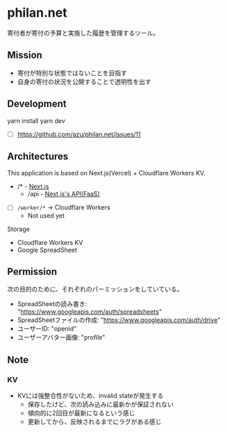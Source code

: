 # philan.net

寄付者が寄付の予算と実施した履歴を管理するツール。

## Mission

- 寄付が特別な状態ではないことを目指す
- 自身の寄付の状況を公開することで透明性を出す

## Development

  yarn install
  yarn dev

- [ ] https://github.com/azu/philan.net/issues/11

## Architectures

This application is based on Next.js(Vercel) +  Cloudflare Workers KV.

- /* - [Next.js](./web)
  - /api - [Next.js's API(FaaS)](./web/pages/api)
- [ ] `/worker/*` → Cloudflare Workers
  - Not used yet

Storage

- Cloudflare Workers KV
- Google SpreadSheet

## Permission

次の目的のために、それぞれのパーミッションをしていている。

- SpreadSheetの読み書き: "https://www.googleapis.com/auth/spreadsheets"
- SpreadSheetファイルの作成: "https://www.googleapis.com/auth/drive"
- ユーザーID: "openid"
- ユーザーアバター画像: "profile"

## Note

### KV 

- KVには強整合性がないため、invalid stateが発生する
    - 保存したけど、次の読み込みに最新かが保証されない
    - 傾向的に2回目が最新になるという感じ
    - 更新してから、反映されるまでにラグがある感じ
